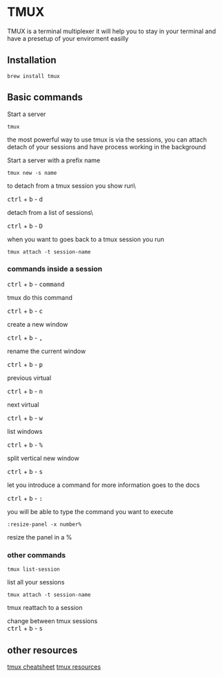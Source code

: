 # TMUX

TMUX is a terminal multiplexer it will help you to stay in your terminal and have a presetup of your enviroment easilly

## Installation

```
brew install tmux
```

## Basic commands

Start a server

```
tmux
```

the most powerful way to use tmux is via the sessions, you can attach detach of your sessions and have process working in the background

Start a server with a prefix name

```
tmux new -s name
```

to detach from a tmux session you show run\

<kbd>ctrl</kbd> + <kbd>b</kbd> - <kbd>d</kbd>

detach from a list of sessions\

<kbd>ctrl</kbd> + <kbd>b</kbd> - <kbd>D</kbd>

when you want to goes back to a tmux session you run

```
tmux attach -t session-name
```

### commands inside a session

<kbd>ctrl</kbd> + <kbd>b</kbd> - <kbd>command</kbd>

tmux do this command

<kbd>ctrl</kbd> + <kbd>b</kbd> - <kbd>c</kbd>

create a new window

<kbd>ctrl</kbd> + <kbd>b</kbd> - <kbd>,</kbd>

rename the current window

<kbd>ctrl</kbd> + <kbd>b</kbd> - <kbd>p</kbd>

previous virtual

<kbd>ctrl</kbd> + <kbd>b</kbd> - <kbd>n</kbd>

next virtual

<kbd>ctrl</kbd> + <kbd>b</kbd> - <kbd>w</kbd>

list windows

<kbd>ctrl</kbd> + <kbd>b</kbd> - <kbd>%</kbd>

split vertical new window

<kbd>ctrl</kbd> + <kbd>b</kbd> - <kbd>s</kbd>

<!-- split horizontal new window -->

<!-- <kbd>ctrl</kbd> + <kbd>b</kbd> - <kbd>:</kbd> -->

let you introduce a command for more information goes to the docs

<kbd>ctrl</kbd> + <kbd>b</kbd> - <kbd>:</kbd>

you will be able to type the command you want to execute
```
:resize-panel -x number%
```
resize the panel in a %

### other commands

```
tmux list-session
```

list all your sessions

```
tmux attach -t session-name
```

tmux reattach to a session

change between tmux sessions\
<kbd>ctrl</kbd> + <kbd>b</kbd> - <kbd>s</kbd>


## other resources

[tmux cheatsheet](https://gist.github.com/MohamedAlaa/2961058)
[tmux resources](https://www.hamvocke.com/blog/a-quick-and-easy-guide-to-tmux/)
